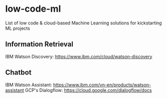 # low-code-ml
List of low code &amp; cloud-based Machine Learning solutions for kickstarting ML projects

## Information Retrieval
IBM Watson Discovery: https://www.ibm.com/cloud/watson-discovery

## Chatbot 

IBM Watson Assistant: https://www.ibm.com/vn-en/products/watson-assistant
GCP's Dialogflow: https://cloud.google.com/dialogflow/docs
